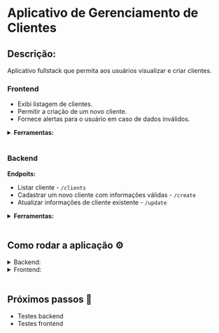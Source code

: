 # Aplicativo de Gerenciamento de Clientes

## Descrição:

Aplicativo fullstack que permita aos usuários visualizar e criar clientes.

<h3><strong>Frontend</strong></h3>

- Exibi listagem de clientes.
- Permitir a criação de um novo cliente.
- Fornece alertas para o usuário em caso de dados inválidos.

<details>
<summary><strong>Ferramentas:</strong></summary>

[Vite](https://vitejs.dev/)
[React](https://react.dev/)
[React Router](https://reactrouter.com/en/main)
[React Icons](https://react-icons.github.io/react-icons/)
[CSS](https://www.w3.org/Style/CSS/Overview.en.html)
[TypeScript](https://www.typescriptlang.org/)
</details>
<br>

<h3><strong>Backend</strong></h3>

**Endpoits:**
- Listar cliente - `/clients`
- Cadastrar um novo cliente com informações válidas - `/create`
- Atualizar informações de cliente existente - `/update`

<details>
<summary><strong>Ferramentas:</strong></summary>

Banco: [SQLite](https://www.sqlite.org/index.html), [Prisma](https://www.prisma.io/) <br>
Linguagem: [Nodejs](https://nodejs.org/it), [TypeScript](https://www.typescriptlang.org/) <br>
Framework web: [Express](https://expressjs.com/pt-br/) <br>
Validação: [Zod](https://zod.dev/), [cpf-cnpj-validator](https://www.npmjs.com/package/cpf-cnpj-validator) <br>
Tratamento erros assíncronos: [Express-async-errors](https://www.npmjs.com/package/express-async-errors)<br>

</details>
<br>

<h2>Como rodar a aplicação ⚙️</h2>

<details>
<summary>Backend:</summary>

Entre na pasta backend:
```
cd backend
```
Instale as depenências:
```
npm install
```
Rode a aplicação:
```
npm run dev
```
URL base: `localhost:3001`

Body rotas POST e PUT:
```
{
    "name": "Bell-mère",
    "email": "bell@gmail.com",
    "cpf": "21219458066",
    "status": "Desativado"
}
```
</details>

<details>
<summary>Frontend:</summary>

Entre na pasta frontend:
```
cd frontend
```
Instale as depenências:
```
npm install
```
Rode a aplicação:
```
npm run dev
```

Vá para `http://localhost:5173/` no navegador.

<br>
</details>
<br>

## Próximos passos 👣
- Testes backend
- Testes frontend
